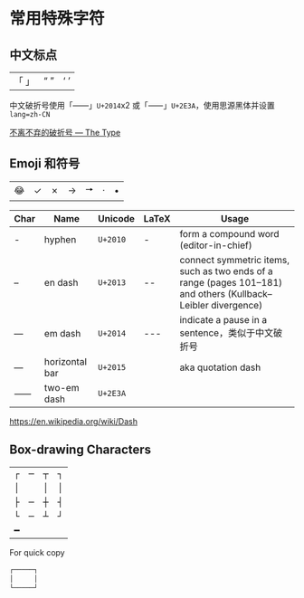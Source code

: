# 常用特殊字符

## 中文标点

<table>
    <tbody>
        <tr>
            <td class="cn-font" lang="zh-CN">「 」</td>
            <td class="cn-font" lang="zh-CN">“ ”</td>
            <td class="cn-font" lang="zh-CN">‘ ’</td>
        </tr>
    </tbody>
</table>

中文破折号使用「<span class="cn-font" lang="zh-CN">——</span>」`U+2014`x2 或「<span class="cn-font" lang="zh-CN">⸺</span>」`U+2E3A`，使用思源黑体并设置 `lang=zh-CN`

[不离不弃的破折号 — The Type](https://www.thetype.com/2019/03/14918/)

## Emoji 和符号

<table>
    <tbody>
        <tr>
            <td>😂</td>
            <td>✓</td>
            <td>✗</td>
            <td title="U+2192, Rightwards arrow">→</td>
            <td title="U+1f816, Rightwards arrow with equilateral arrowhead">🠖</td>
            <td title="middle dot">·</td>
            <td title="bullet">•</td>
        </tr>
    </tbody>
</table>

<table>
    <thead>
        <tr>
            <th>Char</th>
            <th>Name</th>
            <th>Unicode</th>
            <th>LaTeX</th>
            <th>Usage</th>
        </tr>
    </thead>
    <tbody>
        <tr>
            <td>-</td>
            <td>hyphen</td>
            <td><code>U+2010</code></td>
            <td>-</td>
            <td>form a compound word (editor-in-chief)</td>
        </tr>
        <tr>
            <td>–</td>
            <td>en dash</td>
            <td><code>U+2013</code></td>
            <td>--</td>
            <td>connect symmetric items, such as two ends of a range (pages 101–181) and others (Kullback–Leibler divergence)</td>
        </tr>
        <tr>
            <td>—</td>
            <td>em dash</td>
            <td><code>U+2014</code></td>
            <td>---</td>
            <td>indicate a pause in a sentence，类似于中文破折号</td>
        </tr>
        <tr>
            <td>―</td>
            <td>horizontal bar</td>
            <td><code>U+2015</code></td>
            <td></td>
            <td>aka quotation dash</td>
        </tr>
        <tr>
            <td>⸺</td>
            <td>two-em dash</td>
            <td><code>U+2E3A</code></td>
            <td></td>
            <td></td>
        </tr>
    </tbody>
</table>

<https://en.wikipedia.org/wiki/Dash>

## Box-drawing Characters

<table style="font-family: Consolas, monospace">
    <tbody>
        <tr>
            <td>┌</td>
            <td>─</td>
            <td>┬</td>
            <td>┐</td>
        </tr>
        <tr>
            <td>│</td>
            <td></td>
            <td>│</td>
            <td>│</td>
        </tr>
        <tr>
            <td>├</td>
            <td>─</td>
            <td>┼</td>
            <td>┤</td>
        </tr>
        <tr>
            <td>└</td>
            <td>─</td>
            <td>┴</td>
            <td>┘</td>
        </tr>
        <tr>
            <td>━</td>
        </tr>
    </tbody>
</table>

For quick copy

<pre style="line-height: 1rem"><code>┌─────┐
│     │
└─────┘</code></pre>
